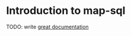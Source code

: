 # Introduction to map-sql

TODO: write [great documentation](http://jacobian.org/writing/great-documentation/what-to-write/)
